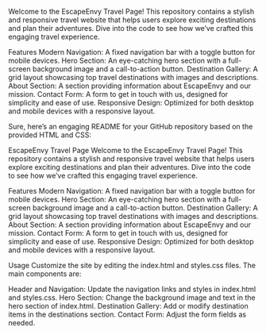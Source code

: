 Welcome to the EscapeEnvy Travel Page! This repository contains a stylish and responsive travel website that helps users explore exciting destinations and plan their adventures. Dive into the code to see how we’ve crafted this engaging travel experience.

Features
Modern Navigation: A fixed navigation bar with a toggle button for mobile devices.
Hero Section: An eye-catching hero section with a full-screen background image and a call-to-action button.
Destination Gallery: A grid layout showcasing top travel destinations with images and descriptions.
About Section: A section providing information about EscapeEnvy and our mission.
Contact Form: A form to get in touch with us, designed for simplicity and ease of use.
Responsive Design: Optimized for both desktop and mobile devices with a responsive layout.

Sure, here’s an engaging README for your GitHub repository based on the provided HTML and CSS:

EscapeEnvy Travel Page
Welcome to the EscapeEnvy Travel Page! This repository contains a stylish and responsive travel website that helps users explore exciting destinations and plan their adventures. Dive into the code to see how we’ve crafted this engaging travel experience.

Features
Modern Navigation: A fixed navigation bar with a toggle button for mobile devices.
Hero Section: An eye-catching hero section with a full-screen background image and a call-to-action button.
Destination Gallery: A grid layout showcasing top travel destinations with images and descriptions.
About Section: A section providing information about EscapeEnvy and our mission.
Contact Form: A form to get in touch with us, designed for simplicity and ease of use.
Responsive Design: Optimized for both desktop and mobile devices with a responsive layout.

Usage
Customize the site by editing the index.html and styles.css files. The main components are:

Header and Navigation: Update the navigation links and styles in index.html and styles.css.
Hero Section: Change the background image and text in the hero section of index.html.
Destination Gallery: Add or modify destination items in the destinations section.
Contact Form: Adjust the form fields as needed.
